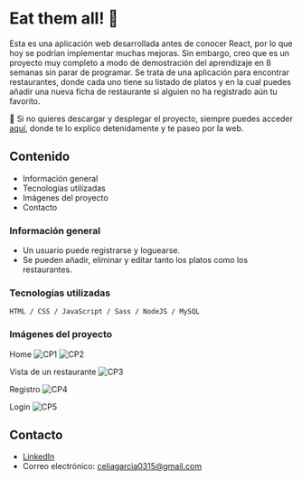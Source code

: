 # Eat them all! 🍔
Esta es una aplicación web desarrollada antes de conocer React, por lo que hoy se podrían implementar muchas mejoras. Sin embargo, creo que es un proyecto muy completo a modo de demostración del aprendizaje en 8 semanas sin parar de programar. Se trata de una aplicación para encontrar restaurantes, donde cada uno tiene su listado de platos y en la cual puedes añadir una nueva ficha de restaurante si alguien no ha registrado aún tu favorito. 

🎥 Si no quieres descargar y desplegar el proyecto, siempre puedes acceder [aquí](https://www.youtube.com/watch?v=G24d7waJwa4), donde te lo explico detenidamente y te paseo por la web.
 ## Contenido
 - Información general
 - Tecnologías utilizadas
 - Imágenes del proyecto
 - Contacto

### Información general
- Un usuario puede registrarse y loguearse.
- Se pueden añadir, eliminar y editar tanto los platos como los restaurantes.
  
### Tecnologías utilizadas
`HTML / CSS / JavaScript / Sass / NodeJS / MySQL`

### Imágenes del proyecto
Home
![CP1](https://github.com/Celiagarcialopez/Eat-Them-All/assets/146743327/2054c1fa-3b23-4296-9b0e-4aded9e98b34)
![CP2](https://github.com/Celiagarcialopez/Eat-Them-All/assets/146743327/31eb9dd2-f151-489b-8cb7-77222c0651c0)

Vista de un restaurante
![CP3](https://github.com/Celiagarcialopez/Eat-Them-All/assets/146743327/37749aab-d9e1-42c9-8e64-06aca94267ab)

Registro
![CP4](https://github.com/Celiagarcialopez/Eat-Them-All/assets/146743327/fba6b9d9-6bdc-4400-a073-ae2b1ecfc623)

Login
![CP5](https://github.com/Celiagarcialopez/Eat-Them-All/assets/146743327/c776a521-34ed-40e0-95d0-93dde431e8e0)

## Contacto
- [LinkedIn](https://www.linkedin.com/in/celia-garcia-lopez)
- Correo electrónico: celiagarcia0315@gmail.com
